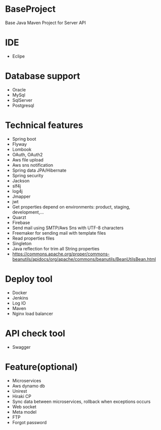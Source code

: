 # BaseProject
Base Java Maven Project for Server API

# IDE
  - Eclipe

# Database support
  - Oracle
  - MySql
  - SqlServer
  - Postgresql
  
# Technical features
  - Spring boot
  - Flyway
  - Lombook
  - OAuth, OAuth2
  - Aws file upload
  - Aws sns notification
  - Spring data JPA/Hibernate
  - Spring security
  - Jackson
  - slf4j
  - log4j
  - Jmapper
  - jwt
  - Get properties depend on environments: product, staging, development,...
  - Quarzt
  - Firebase
  - Send mail using SMTP/Aws Sns with UTF-8 characters
  - Freemaker for sending mail with template files
  - Read properties files
  - Singleton
  - Java reflection for trim all String properties
  - https://commons.apache.org/proper/commons-beanutils/apidocs/org/apache/commons/beanutils/BeanUtilsBean.html
  
# Deploy tool
  - Docker
  - Jenkins
  - Log IO
  - Maven
  - Nginx load balancer
  
# API check tool
  - Swagger

# Feature(optional)
  - Microservices
  - Aws dynamo db
  - Unirest
  - Hiraki CP
  - Sync data between microservices, rollback when exceptions occurs
  - Web socket
  - Meta model
  - FTP
  - Forgot password
